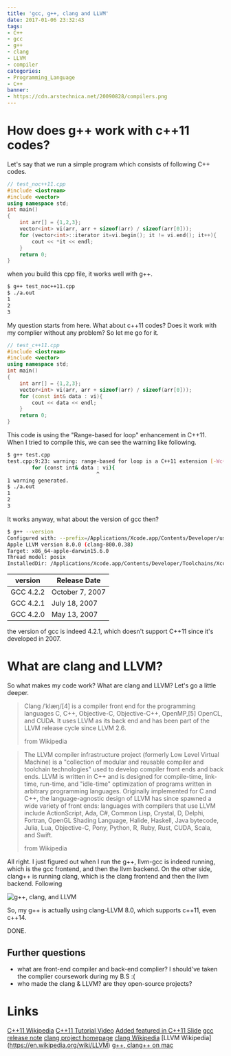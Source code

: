 ```yaml
---
title: 'gcc, g++, clang and LLVM'
date: 2017-01-06 23:32:43
tags:
- C++
- gcc
- g++
- clang
- LLVM
- compiler
categories:
- Programming_Language
- C++
banner:
- https://cdn.arstechnica.net/20090828/compilers.png
---
```

# How does g++ work with c++11 codes?
Let's say that we run a simple program which consists of  following C++ codes.
``` C++
// test_noc++11.cpp
#include <iostream>
#include <vector>
using namespace std;
int main()
{
    int arr[] = {1,2,3};
    vector<int> vi(arr, arr + sizeof(arr) / sizeof(arr[0]));
    for (vector<int>::iterator it=vi.begin(); it != vi.end(); it++){
        cout << *it << endl;
    }   
    return 0;
}
```
when you build this cpp file, it works well with g++.

``` bash
$ g++ test_noc++11.cpp
$ ./a.out
1
2
3
```
My question starts from here. What about c++11 codes? Does it work with my complier without any problem? So let me go for it.

``` C++
// test_c++11.cpp
#include <iostream>
#include <vector>
using namespace std;
int main()
{
    int arr[] = {1,2,3};
    vector<int> vi(arr, arr + sizeof(arr) / sizeof(arr[0]));
    for (const int& data : vi){
        cout << data << endl;
    }   
    return 0;
}
```
This code is using the "Range-based for loop" enhancement in C++11. When I tried to compile this, we can see the warning like following.

``` bash
$ g++ test.cpp
test.cpp:9:23: warning: range-based for loop is a C++11 extension [-Wc++11-extensions]
        for (const int& data : vi){
                             ^
1 warning generated.
$ ./a.out
1
2
3
```
It works anyway, what about the version of gcc then?

``` bash
$ g++ --version
Configured with: --prefix=/Applications/Xcode.app/Contents/Developer/usr --with-gxx-include-dir=/usr/include/c++/4.2.1
Apple LLVM version 8.0.0 (clang-800.0.38)
Target: x86_64-apple-darwin15.6.0
Thread model: posix
InstalledDir: /Applications/Xcode.app/Contents/Developer/Toolchains/XcodeDefault.xctoolchain/usr/bin
```
| version | Release Date |
| --- | --- |
|GCC 4.2.2|October 7, 2007|
|GCC 4.2.1|July 18, 2007|
|GCC 4.2.0|May 13, 2007|

the version of gcc is indeed 4.2.1, which doesn't support C++11 since it's developed in 2007.

# What are clang and LLVM?
So what makes my code work? What are clang and LLVM? Let's go a little deeper.


> Clang /ˈklæŋ/[4] is a compiler front end for the programming languages C, C++, Objective-C, Objective-C++, OpenMP,[5] OpenCL, and CUDA. It uses LLVM as its back end and has been part of the LLVM release cycle since LLVM 2.6.
>
> from Wikipedia

> The LLVM compiler infrastructure project (formerly Low Level Virtual Machine) is a "collection of modular and reusable compiler and toolchain technologies" used to develop compiler front ends and back ends.
> LLVM is written in C++ and is designed for compile-time, link-time, run-time, and "idle-time" optimization of programs written in arbitrary programming languages. Originally implemented for C and C++, the language-agnostic design of LLVM has since spawned a wide variety of front ends: languages with compilers that use LLVM include ActionScript, Ada, C#, Common Lisp, Crystal, D, Delphi, Fortran, OpenGL Shading Language, Halide, Haskell, Java bytecode, Julia, Lua, Objective-C, Pony, Python, R, Ruby, Rust, CUDA, Scala, and Swift.
>
> from Wikipedia

All right. I just figured out when I run the g++, llvm-gcc is indeed running, which is the gcc frontend, and then the llvm backend. On the other side, clang++ is running clang, which is the clang frontend and then the llvm backend. Following

![](https://cdn.arstechnica.net/20090828/compilers.png "g++, clang, and LLVM")

So, my g++ is actually using clang-LLVM 8.0, which supports c++11, even c++14.

DONE.

## Further questions
- what are front-end compiler and back-end complier? I should've taken the complier coursework during my B.S :(
- who made the clang & LLVM? are they open-source projects?

# Links
[C++11 Wikipedia](https://en.wikipedia.org/wiki/C%2B%2B11)
[C++11 Tutorial Video](https://www.youtube.com/watch?v=RfoCIuyrfWs)
[Added featured in C++11 Slide](http://www.slideshare.net/agebreak/1116-c11)
[gcc release note](https://gcc.gnu.org/releases.html)
[clang project homepage](http://clang.llvm.org/)
[clang Wikipedia](https://en.wikipedia.org/wiki/Clang)
[LLVM Wikipedia] (https://en.wikipedia.org/wiki/LLVM)
[g++, clang++ on mac](http://stackoverflow.com/questions/14656856/getting-c11-compliant-compiler)
